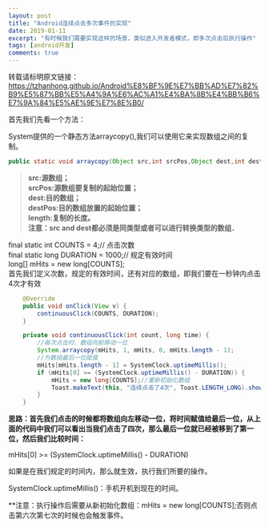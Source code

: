 ```yaml
---
layout: post
title: "Android连续点击多次事件的实现"
date: 2019-01-11
excerpt: "有时候我们需要实现这样的场景，类似进入开发者模式，即多次点击后执行操作"
tags: [android开发]
comments: true
---
```


转载请标明原文链接：https://tzhanhong.github.io/Android%E8%BF%9E%E7%BB%AD%E7%82%B9%E5%87%BB%E5%A4%9A%E6%AC%A1%E4%BA%8B%E4%BB%B6%E7%9A%84%E5%AE%9E%E7%8E%B0/

首先我们先看一个方法：

System提供的一个静态方法arraycopy(),我们可以使用它来实现数组之间的复制。

```java
public static void arraycopy(Object src,int srcPos,Object dest,int destPos,int length)；
```


>**src:源数组；<br>
>srcPos:源数组要复制的起始位置；<br>
>dest:目的数组；<br>
>destPos:目的数组放置的起始位置；<br>
>length:复制的长度。<br>
>注意：src and dest都必须是同类型或者可以进行转换类型的数组．**

final static int COUNTS = 4;// 点击次数<br>
final static long DURATION = 1000;// 规定有效时间<br>
long[] mHits = new long[COUNTS];<br>
首先我们定义次数，规定的有效时间，还有对应的数组，即我们要在一秒钟内点击4次才有效

 

```java
    @Override
    public void onClick(View v) {
        continuousClick(COUNTS, DURATION);
    }

    private void continuousClick(int count, long time) {
        //每次点击时，数组向前移动一位
        System.arraycopy(mHits, 1, mHits, 0, mHits.length - 1);
        //为数组最后一位赋值
        mHits[mHits.length - 1] = SystemClock.uptimeMillis();
        if (mHits[0] >= (SystemClock.uptimeMillis() - DURATION)) {
            mHits = new long[COUNTS];//重新初始化数组
            Toast.makeText(this, "连续点击了4次", Toast.LENGTH_LONG).show();
        }
    }
 ```

**思路：首先我们点击的时候都将数组向左移动一位，将时间赋值给最后一位，从上面的代码中我们可以看出当我们点击了四次，那么最后一位就已经被移到了第一位，然后我们比较时间：**

mHits[0] >= (SystemClock.uptimeMillis() - DURATION)

如果是在我们规定的时间内，那么就生效，执行我们所要的操作。

 
SystemClock.uptimeMillis()：手机开机到现在的时间。

**注意：执行操作后需要从新初始化数组：mHits = new long[COUNTS];否则点击第六次第七次的时候也会触发事件。
